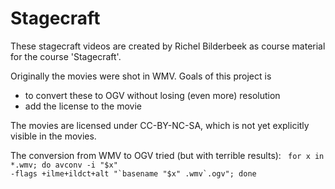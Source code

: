 Stagecraft
==========

These stagecraft videos are created by Richel Bilderbeek as course material for the course 'Stagecraft'.

Originally the movies were shot in WMV. Goals of this project is
 * to convert these to OGV without losing (even more) resolution
 * add the license to the movie

The movies are licensed under CC-BY-NC-SA, which is not yet explicitly visible in the movies.

The conversion from WMV to OGV tried (but with terrible results):
<code>
for x in *.wmv; do avconv -i "$x" -flags +ilme+ildct+alt "`basename "$x" .wmv`.ogv"; done
</code>


